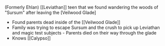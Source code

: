 (Formerly Ehlan)
[[Leviathan]] teen that we found wandering the woods of "Sursum" after leaving the [Veilwood Glade]
- Found parents dead inside of the [[Veilwood Glade]]
- Family was trying to escape Sursum and the crush to pick up Leviathan and magic test subjects - Parents died on their way through the glade
- Knows [[Calypso]]
